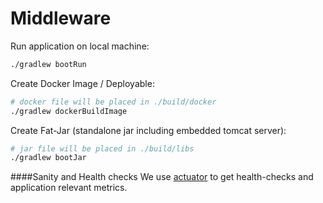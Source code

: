Middleware
==========

Run application on  local machine:
```bash
./gradlew bootRun
```

Create Docker Image / Deployable:
```bash
# docker file will be placed in ./build/docker
./gradlew dockerBuildImage
```

Create Fat-Jar (standalone jar including embedded tomcat server):
```bash
# jar file will be placed in ./build/libs
./gradlew bootJar
```

####Sanity and Health checks
We use [actuator](https://docs.spring.io/spring-boot/docs/current/reference/html/production-ready-features.html) to get health-checks and application relevant metrics.
